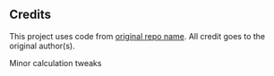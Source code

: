 ## Credits

This project uses code from [original repo name]([https://github.com/username/repo-name](https://github.com/shuding/liquid-glass)).
All credit goes to the original author(s).

Minor calculation tweaks
